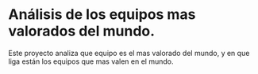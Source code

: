 # Análisis de los equipos mas valorados del mundo.
Este proyecto analiza que equipo es el mas valorado del mundo, y en que liga están los equipos que mas valen en el mundo.

